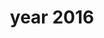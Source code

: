 ---
title: year 2016
year: 2016
rows:
  - yearSemester: '2016-Fall'
    course: 'Introductory Biology (ECOL-182L)'
    role: 'Primary instructor'
    studentsAmount: 48
---